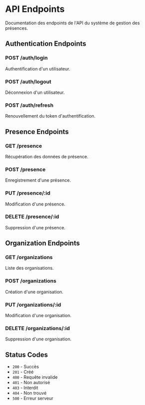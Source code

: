 # API Endpoints

Documentation des endpoints de l'API du système de gestion des présences.

## Authentication Endpoints

### POST /auth/login
Authentification d'un utilisateur.

### POST /auth/logout
Déconnexion d'un utilisateur.

### POST /auth/refresh
Renouvellement du token d'authentification.

## Presence Endpoints

### GET /presence
Récupération des données de présence.

### POST /presence
Enregistrement d'une présence.

### PUT /presence/:id
Modification d'une présence.

### DELETE /presence/:id
Suppression d'une présence.

## Organization Endpoints

### GET /organizations
Liste des organisations.

### POST /organizations
Création d'une organisation.

### PUT /organizations/:id
Modification d'une organisation.

### DELETE /organizations/:id
Suppression d'une organisation.

## Status Codes

- `200` - Succès
- `201` - Créé
- `400` - Requête invalide
- `401` - Non autorisé
- `403` - Interdit
- `404` - Non trouvé
- `500` - Erreur serveur